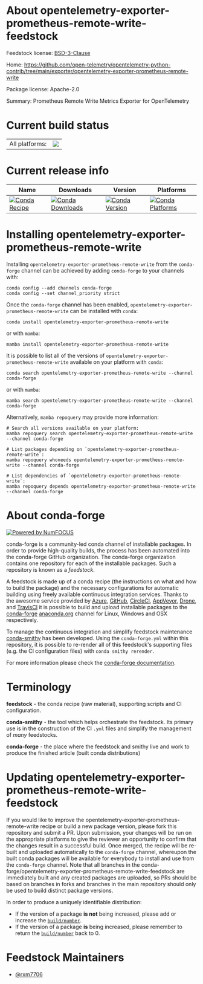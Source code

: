 About opentelemetry-exporter-prometheus-remote-write-feedstock
==============================================================

Feedstock license: [BSD-3-Clause](https://github.com/conda-forge/opentelemetry-exporter-prometheus-remote-write-feedstock/blob/main/LICENSE.txt)

Home: https://github.com/open-telemetry/opentelemetry-python-contrib/tree/main/exporter/opentelemetry-exporter-prometheus-remote-write

Package license: Apache-2.0

Summary: Prometheus Remote Write Metrics Exporter for OpenTelemetry

Current build status
====================


<table><tr><td>All platforms:</td>
    <td>
      <a href="https://dev.azure.com/conda-forge/feedstock-builds/_build/latest?definitionId=20772&branchName=main">
        <img src="https://dev.azure.com/conda-forge/feedstock-builds/_apis/build/status/opentelemetry-exporter-prometheus-remote-write-feedstock?branchName=main">
      </a>
    </td>
  </tr>
</table>

Current release info
====================

| Name | Downloads | Version | Platforms |
| --- | --- | --- | --- |
| [![Conda Recipe](https://img.shields.io/badge/recipe-opentelemetry--exporter--prometheus--remote--write-green.svg)](https://anaconda.org/conda-forge/opentelemetry-exporter-prometheus-remote-write) | [![Conda Downloads](https://img.shields.io/conda/dn/conda-forge/opentelemetry-exporter-prometheus-remote-write.svg)](https://anaconda.org/conda-forge/opentelemetry-exporter-prometheus-remote-write) | [![Conda Version](https://img.shields.io/conda/vn/conda-forge/opentelemetry-exporter-prometheus-remote-write.svg)](https://anaconda.org/conda-forge/opentelemetry-exporter-prometheus-remote-write) | [![Conda Platforms](https://img.shields.io/conda/pn/conda-forge/opentelemetry-exporter-prometheus-remote-write.svg)](https://anaconda.org/conda-forge/opentelemetry-exporter-prometheus-remote-write) |

Installing opentelemetry-exporter-prometheus-remote-write
=========================================================

Installing `opentelemetry-exporter-prometheus-remote-write` from the `conda-forge` channel can be achieved by adding `conda-forge` to your channels with:

```
conda config --add channels conda-forge
conda config --set channel_priority strict
```

Once the `conda-forge` channel has been enabled, `opentelemetry-exporter-prometheus-remote-write` can be installed with `conda`:

```
conda install opentelemetry-exporter-prometheus-remote-write
```

or with `mamba`:

```
mamba install opentelemetry-exporter-prometheus-remote-write
```

It is possible to list all of the versions of `opentelemetry-exporter-prometheus-remote-write` available on your platform with `conda`:

```
conda search opentelemetry-exporter-prometheus-remote-write --channel conda-forge
```

or with `mamba`:

```
mamba search opentelemetry-exporter-prometheus-remote-write --channel conda-forge
```

Alternatively, `mamba repoquery` may provide more information:

```
# Search all versions available on your platform:
mamba repoquery search opentelemetry-exporter-prometheus-remote-write --channel conda-forge

# List packages depending on `opentelemetry-exporter-prometheus-remote-write`:
mamba repoquery whoneeds opentelemetry-exporter-prometheus-remote-write --channel conda-forge

# List dependencies of `opentelemetry-exporter-prometheus-remote-write`:
mamba repoquery depends opentelemetry-exporter-prometheus-remote-write --channel conda-forge
```


About conda-forge
=================

[![Powered by
NumFOCUS](https://img.shields.io/badge/powered%20by-NumFOCUS-orange.svg?style=flat&colorA=E1523D&colorB=007D8A)](https://numfocus.org)

conda-forge is a community-led conda channel of installable packages.
In order to provide high-quality builds, the process has been automated into the
conda-forge GitHub organization. The conda-forge organization contains one repository
for each of the installable packages. Such a repository is known as a *feedstock*.

A feedstock is made up of a conda recipe (the instructions on what and how to build
the package) and the necessary configurations for automatic building using freely
available continuous integration services. Thanks to the awesome service provided by
[Azure](https://azure.microsoft.com/en-us/services/devops/), [GitHub](https://github.com/),
[CircleCI](https://circleci.com/), [AppVeyor](https://www.appveyor.com/),
[Drone](https://cloud.drone.io/welcome), and [TravisCI](https://travis-ci.com/)
it is possible to build and upload installable packages to the
[conda-forge](https://anaconda.org/conda-forge) [anaconda.org](https://anaconda.org/)
channel for Linux, Windows and OSX respectively.

To manage the continuous integration and simplify feedstock maintenance
[conda-smithy](https://github.com/conda-forge/conda-smithy) has been developed.
Using the ``conda-forge.yml`` within this repository, it is possible to re-render all of
this feedstock's supporting files (e.g. the CI configuration files) with ``conda smithy rerender``.

For more information please check the [conda-forge documentation](https://conda-forge.org/docs/).

Terminology
===========

**feedstock** - the conda recipe (raw material), supporting scripts and CI configuration.

**conda-smithy** - the tool which helps orchestrate the feedstock.
                   Its primary use is in the construction of the CI ``.yml`` files
                   and simplify the management of *many* feedstocks.

**conda-forge** - the place where the feedstock and smithy live and work to
                  produce the finished article (built conda distributions)


Updating opentelemetry-exporter-prometheus-remote-write-feedstock
=================================================================

If you would like to improve the opentelemetry-exporter-prometheus-remote-write recipe or build a new
package version, please fork this repository and submit a PR. Upon submission,
your changes will be run on the appropriate platforms to give the reviewer an
opportunity to confirm that the changes result in a successful build. Once
merged, the recipe will be re-built and uploaded automatically to the
`conda-forge` channel, whereupon the built conda packages will be available for
everybody to install and use from the `conda-forge` channel.
Note that all branches in the conda-forge/opentelemetry-exporter-prometheus-remote-write-feedstock are
immediately built and any created packages are uploaded, so PRs should be based
on branches in forks and branches in the main repository should only be used to
build distinct package versions.

In order to produce a uniquely identifiable distribution:
 * If the version of a package **is not** being increased, please add or increase
   the [``build/number``](https://docs.conda.io/projects/conda-build/en/latest/resources/define-metadata.html#build-number-and-string).
 * If the version of a package **is** being increased, please remember to return
   the [``build/number``](https://docs.conda.io/projects/conda-build/en/latest/resources/define-metadata.html#build-number-and-string)
   back to 0.

Feedstock Maintainers
=====================

* [@rxm7706](https://github.com/rxm7706/)


<!-- dummy commit to enable rerendering -->

